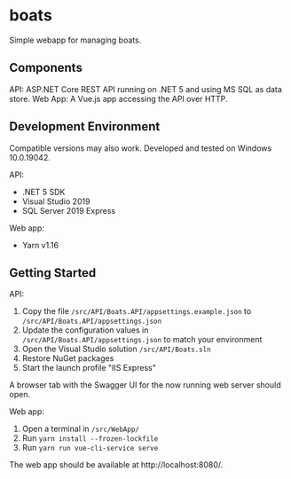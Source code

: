 # boats
Simple webapp for managing boats.

## Components
API: ASP.NET Core REST API  running on .NET 5 and using MS SQL as data store.
Web App: A Vue.js app accessing the API over HTTP.

## Development Environment
Compatible versions may also work. Developed and tested on Windows 10.0.19042.

API:
* .NET 5 SDK
* Visual Studio 2019
* SQL Server 2019 Express

Web app:
* Yarn v1.16

## Getting Started
API:
1. Copy the file `/src/API/Boats.API/appsettings.example.json` to `/src/API/Boats.API/appsettings.json`
2. Update the configuration values in `/src/API/Boats.API/appsettings.json` to match your environment
3. Open the Visual Studio solution `/src/API/Boats.sln`
4. Restore NuGet packages
5. Start the launch profile "IIS Express"

A browser tab with the Swagger UI for the now running web server should open.

Web app:
1. Open a terminal in `/src/WebApp/`
2. Run `yarn install --frozen-lockfile`
3. Run `yarn run vue-cli-service serve`

The web app should be available at http://localhost:8080/.
